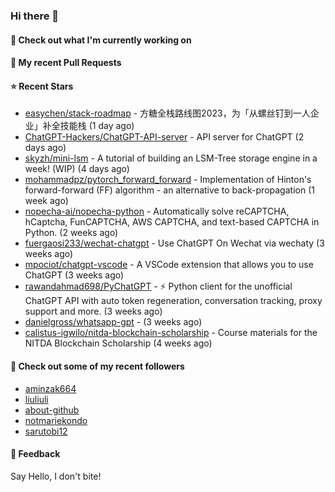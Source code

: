 ### Hi there 👋

#### 👷 Check out what I'm currently working on

#### 🔨 My recent Pull Requests


#### ⭐ Recent Stars

- [easychen/stack-roadmap](https://github.com/easychen/stack-roadmap) - 方糖全栈路线图2023，为「从螺丝钉到一人企业」补全技能栈 (1 day ago)
- [ChatGPT-Hackers/ChatGPT-API-server](https://github.com/ChatGPT-Hackers/ChatGPT-API-server) - API server for ChatGPT (2 days ago)
- [skyzh/mini-lsm](https://github.com/skyzh/mini-lsm) - A tutorial of building an LSM-Tree storage engine in a week! (WIP) (4 days ago)
- [mohammadpz/pytorch_forward_forward](https://github.com/mohammadpz/pytorch_forward_forward) - Implementation of Hinton&#39;s forward-forward (FF) algorithm - an alternative to back-propagation  (1 week ago)
- [nopecha-ai/nopecha-python](https://github.com/nopecha-ai/nopecha-python) - Automatically solve reCAPTCHA, hCaptcha, FunCAPTCHA, AWS CAPTCHA, and text-based CAPTCHA in Python. (2 weeks ago)
- [fuergaosi233/wechat-chatgpt](https://github.com/fuergaosi233/wechat-chatgpt) - Use ChatGPT On Wechat via wechaty (3 weeks ago)
- [mpociot/chatgpt-vscode](https://github.com/mpociot/chatgpt-vscode) - A VSCode extension that allows you to use ChatGPT (3 weeks ago)
- [rawandahmad698/PyChatGPT](https://github.com/rawandahmad698/PyChatGPT) - ⚡️ Python client for the unofficial ChatGPT API with auto token regeneration, conversation tracking, proxy support and more. (3 weeks ago)
- [danielgross/whatsapp-gpt](https://github.com/danielgross/whatsapp-gpt) -  (3 weeks ago)
- [calistus-igwilo/nitda-blockchain-scholarship](https://github.com/calistus-igwilo/nitda-blockchain-scholarship) - Course materials for the NITDA Blockchain Scholarship (4 weeks ago)

#### 👯 Check out some of my recent followers

- [aminzak664](https://github.com/aminzak664)
- [liuliuli](https://github.com/liuliuli)
- [about-github](https://github.com/about-github)
- [notmariekondo](https://github.com/notmariekondo)
- [sarutobi12](https://github.com/sarutobi12)

#### 💬 Feedback

Say Hello, I don't bite!